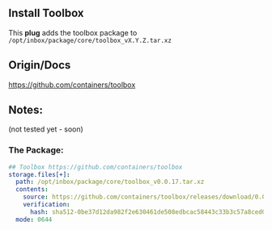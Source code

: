## Install Toolbox

This **plug** adds the toolbox package to `/opt/inbox/package/core/toolbox_vX.Y.Z.tar.xz`

## Origin/Docs

https://github.com/containers/toolbox 

## Notes:
(not tested yet - soon)

### The Package:
```yaml
## Toolbox https://github.com/containers/toolbox 
storage.files[+]:
  path: /opt/inbox/package/core/toolbox_v0.0.17.tar.xz
  contents:
    source: https://github.com/containers/toolbox/releases/download/0.0.17/toolbox-0.0.17.tar.xz
    verification:
      hash: sha512-0be37d12da982f2e630461de508edbcac58443c33b3c57a8ced008d5115031d0cc61e00eb4d90f9edcdb556aff88af8817bfd468cfe208036793633da5047fb6
  mode: 0644
```